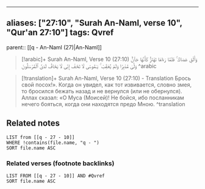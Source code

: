 
---
aliases: ["27:10", "Surah An-Naml, verse 10", "Qur'an 27:10"]
tags: Qvref
---

parent:: [[q - An-Naml (27)|An-Naml]]

> [!arabic]+ Surah An-Naml, Verse 10 (27:10)
> <span class="quran-arabic">وَأَلْقِ عَصَاكَ ۚ فَلَمَّا رَءَاهَا تَهْتَزُّ كَأَنَّهَا جَآنٌّ وَلَّىٰ مُدْبِرًا وَلَمْ يُعَقِّبْ ۚ يَـٰمُوسَىٰ لَا تَخَفْ إِنِّى لَا يَخَافُ لَدَىَّ ٱلْمُرْسَلُونَ</span>
^arabic

> [!translation]+ Surah An-Naml, Verse 10 (27:10) - Translation
> Брось свой посох!». Когда он увидел, как тот извивается, словно змея, то бросился бежать назад и не вернулся (или не обернулся). Аллах сказал: «О Муса (Моисей)! Не бойся, ибо посланникам нечего бояться, когда они находятся предо Мною.
^translation



## Related notes
```dataview
LIST from [[q - 27 - 10]]
WHERE !contains(file.name, "q - ")
SORT file.name ASC
```

### Related verses (footnote backlinks)
```dataview
LIST FROM [[q - 27 - 10]] AND #Qvref
SORT file.name ASC
```

